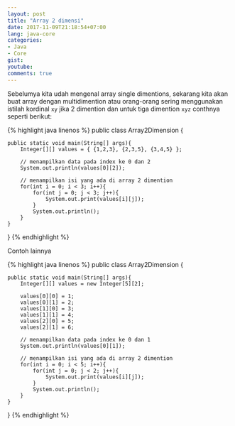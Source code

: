 ```yaml
---
layout: post
title: "Array 2 dimensi"
date: 2017-11-09T21:18:54+07:00
lang: java-core
categories:
- Java
- Core
gist: 
youtube: 
comments: true
---
```


Sebelumya kita udah mengenal array single dimentions, sekarang kita akan buat array dengan multidimention atau orang-orang sering menggunakan istilah kordinal `xy` jika 2 dimention dan untuk tiga dimention `xyz` conthnya seperti berikut:

{% highlight java linenos %}
public class Array2Dimension {
	
	public static void main(String[] args){
		Integer[][] values = { {1,2,3}, {2,3,5}, {3,4,5} };

		// menampilkan data pada index ke 0 dan 2
		System.out.println(values[0][2]);

		// menampilkan isi yang ada di array 2 dimention
		for(int i = 0; i < 3; i++){
			for(int j = 0; j < 3; j++){
				System.out.print(values[i][j]);
			}
			System.out.println();		
		}
	}
}
{% endhighlight %}

Contoh lainnya 

{% highlight java linenos %}
public class Array2Dimension {
	
	public static void main(String[] args){
		Integer[][] values = new Integer[5][2];

		values[0][0] = 1;
		values[0][1] = 2;
		values[1][0] = 3;
		values[1][1] = 4;
		values[2][0] = 5;
		values[2][1] = 6;

		// menampilkan data pada index ke 0 dan 1
		System.out.println(values[0][1]);

		// menampilkan isi yang ada di array 2 dimention
		for(int i = 0; i < 5; i++){
			for(int j = 0; j < 2; j++){
				System.out.print(values[i][j]);
			}
			System.out.println();		
		}
	}
}
{% endhighlight %}